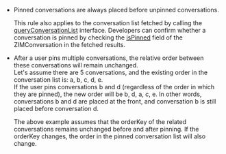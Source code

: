 

- Pinned conversations are always placed before unpinned conversations.

    <div class="mk-hint">

    This rule also applies to the conversation list fetched by calling the [queryConversationList](@queryConversationList) interface. Developers can confirm whether a conversation is pinned by checking the [isPinned](@isPinned-ZIMConversation) field of the ZIMConversation in the fetched results.
    </div>

- After a user pins multiple conversations, the relative order between these conversations will remain unchanged.   
    Let's assume there are 5 conversations, and the existing order in the conversation list is: a, b, c, d, e.   
    If the user pins conversations b and d (regardless of the order in which they are pinned), the new order will be b, d, a, c, e. In other words, conversations b and d are placed at the front, and conversation b is still placed before conversation d.

    <div class="mk-hint">

    The above example assumes that the orderKey of the related conversations remains unchanged before and after pinning. If the orderKey changes, the order in the pinned conversation list will also change.
    </div>

